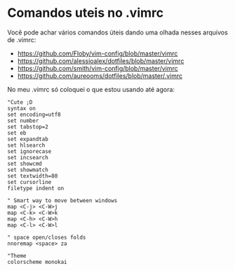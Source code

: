 # Comandos uteis no .vimrc

Você pode achar vários comandos úteis dando uma olhada nesses arquivos de .vimrc:

- https://github.com/Floby/vim-config/blob/master/vimrc
- https://github.com/alessioalex/dotfiles/blob/master/vimrc
- https://github.com/smith/vim-config/blob/master/vimrc
- https://github.com/aureooms/dotfiles/blob/master/.vimrc

No meu .vimrc só coloquei o que estou usando até agora:

```
"Cute ;D
syntax on
set encoding=utf8
set number
set tabstop=2
set eb
set expandtab
set hlsearch
set ignorecase
set incsearch
set showcmd
set showmatch
set textwidth=80
set cursorline
filetype indent on

" Smart way to move between windows
map <C-j> <C-W>j
map <C-k> <C-W>k
map <C-h> <C-W>h
map <C-l> <C-W>l

" space open/closes folds
nnoremap <space> za

"Theme
colorscheme monokai

```